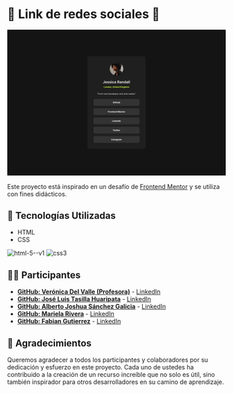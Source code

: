 # 🌟 Link de redes sociales 🍳

![Link de Redes Sociales](./assets/images/design/destkop-design.jpg)

Este proyecto está inspirado en un desafío de [Frontend Mentor](https://www.frontendmentor.io/) y se utiliza con fines didácticos.

## 🚀 Tecnologías Utilizadas

- HTML
- CSS

![html-5--v1](https://github.com/veronicadelvalle/carrusel-slider/assets/139937653/4d1c653a-1d4b-4f07-9479-d4e03fbffd86) 
![css3](https://github.com/veronicadelvalle/carrusel-slider/assets/139937653/687eab3e-adf9-4916-a6e3-916a73059d9b) 

## 👩‍💻 Participantes

- **[GitHub: Verónica Del Valle (Profesora)](https://github.com/veronicadelvalle)** - [LinkedIn](https://www.linkedin.com/in/usuario1/)
- **[GitHub: José Luis Tasilla Huaripata](https://github.com/Jota0305)** - [LinkedIn](www.linkedin.com/in/joseTH)
- **[GitHub: Alberto Joshua Sánchez Galicia](https://github.com/JoshuaGalicia)** - [LinkedIn](https://www.linkedin.com/in/joshua-galicia-51a1b7212/)
- **[GitHub: Mariela Rivera](https://github.com/marie2025)** - [LinkedIn](github.com/marie2025)
- **[GitHub: Fabian Gutierrez](https://github.com/FabianGuty)** - [LinkedIn](https://www.linkedin.com/in/fabian-gutierrez-213a94313/)

## 🥳 Agradecimientos

Queremos agradecer a todos los participantes y colaboradores por su dedicación y esfuerzo en este proyecto. Cada uno de ustedes ha contribuido a la creación de un recurso increíble que no solo es útil, sino también inspirador para otros desarrolladores en su camino de aprendizaje.
